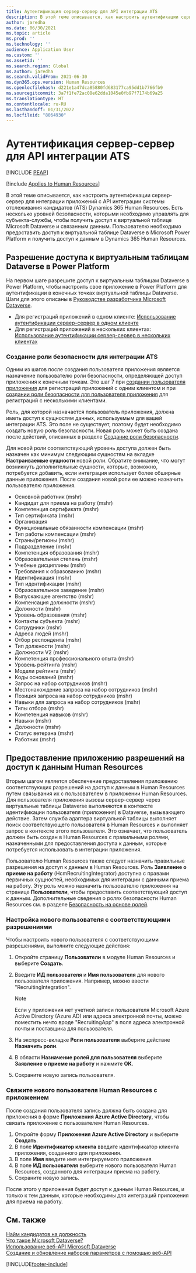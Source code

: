 ```yaml
---
title: Аутентификация сервер-сервер для API интеграции ATS
description: В этой теме описывается, как настроить аутентификации сервер-сервер для интеграции с API интеграции системы отслеживания кандидатов (ATS) Dynamics 365 Human Resources.
author: jaredha
ms.date: 06/30/2021
ms.topic: article
ms.prod: ''
ms.technology: ''
audience: Application User
ms.custom: ''
ms.assetid: ''
ms.search.region: Global
ms.author: jaredha
ms.search.validFrom: 2021-06-30
ms.dyn365.ops.version: Human Resources
ms.openlocfilehash: d221e1a47dca85880fd683177ca95dd1b7766fb9
ms.sourcegitcommit: 3a7f1fe72ac08e62dda1045e0fb97f7174b69a25
ms.translationtype: HT
ms.contentlocale: ru-RU
ms.lasthandoff: 01/31/2022
ms.locfileid: "8064930"
---
```

# <a name="server-to-server-authentication-for-the-ats-integration-api"></a>Аутентификация сервер-сервер для API интеграции ATS


[!INCLUDE [PEAP](../includes/peap-1.md)]

[!include [Applies to Human Resources](../includes/applies-to-hr.md)]

В этой теме описывается, как настроить аутентификации сервер-сервер для интеграции приложений с API интеграции системы отслеживания кандидатов (ATS) Dynamics 365 Human Resources. Есть несколько уровней безопасности, которыми необходимо управлять для субъекта-службы, чтобы получить доступ к виртуальной таблице Microsoft Dataverse и связанным данным. Пользователю необходимо предоставить доступ к виртуальной таблице Dataverse в Microsoft Power Platform и получить доступ к данным в Dynamics 365 Human Resources.

## <a name="enable-access-to-dataverse-virtual-tables-in-power-platform"></a>Разрешение доступа к виртуальным таблицам Dataverse в Power Platform

На первом шаге разрешите доступ к виртуальным таблицам Dataverse в Power Platform, чтобы настроить свое приложение в Power Platform для аутентификации в конечных точках виртуальной таблицы Dataverse. Шаги для этого описаны в [Руководстве разработчика Microsoft Dataverse](/powerapps/developer/data-platform).

  - Для регистраций приложений в одном клиенте: [Использование аутентификации сервер-сервер в одном клиенте](/powerapps/developer/data-platform/use-single-tenant-server-server-authentication)
  - Для регистраций приложений в нескольких клиентах: [Использование аутентификации сервер-сервер в нескольких клиентах](/powerapps/developer/data-platform/use-multi-tenant-server-server-authentication)

### <a name="creating-a-security-role-for-ats-integrations"></a>Создание роли безопасности для интеграции ATS

Одним из шагов после создания пользователя приложения является назначение пользователю роли безопасности, определяющей доступ приложения к конечным точкам. Это шаг 7 при [создании пользователя приложения](/powerapps/developer/data-platform/use-single-tenant-server-server-authentication#application-user-creation) для регистраций приложений с одним клиентом и при [создании роли безопасности для пользователя приложения](/powerapps/developer/data-platform/use-multi-tenant-server-server-authentication#create-a-security-role-for-the-application-user) для регистраций с несколькими клиентами. 

Роль, для которой назначается пользователь приложения, должна иметь доступ к сущностям данных, используемым для вашей интеграции ATS. Это поле не существует, поэтому будет необходимо создать новую роль безопасности. Новая роль может быть создана после действий, описанных в разделе [Создание роли безопасности](/power-platform/admin/create-edit-security-role#create-a-security-role).

Для новой роли соответствующий уровень доступа должен быть назначен как минимум следующим сущностям на вкладке **Настраиваемые сущности** новой роли. Обратите внимание, что могут возникнуть дополнительные сущности, которые, возможно, потребуется добавить, если интеграция использует более обширные данные приложения. После создания новой роли ее можно назначить пользователю приложения.

  - Основной работник (mshr)
  - Кандидат для приема на работу (mshr)
  - Компетенция сертификата (mshr)
  - Тип сертификата (mshr)
  - Организация
  - Функциональные обязанности компенсации (mshr)
  - Тип работы компенсации (mshr)
  - Страны/регионы (mshr)
  - Подразделение (mshr)
  - Компетенция образования (mshr)
  - Образовательная степень (mshr)
  - Учебные дисциплины (mshr)
  - Требования к образованию (mshr)
  - Идентификация (mshr)
  - Тип идентификации (mshr)
  - Образовательное заведение (mshr)
  - Выпускающее агентство (mshr)
  - Компенсация должности (mshr)
  - Должности (mshr)
  - Уровень образования (mshr)
  - Контакты субъекта (mshr)
  - Сотрудники (mshr)
  - Адреса людей (mshr)
  - Отбор респондента (mshr)
  - Тип должности (mshr)
  - Должности V2 (mshr)
  - Компетенция профессионального опыта (mshr)
  - Уровень рейтинга (mshr)
  - Модели рейтинга (mshr)
  - Коды оснований (mshr)
  - Запрос на набор сотрудников (mshr)
  - Местонахождение запроса на набор сотрудников (mshr)
  - Позиция запроса на набор сотрудников (mshr)
  - Навыки для запроса на набор сотрудников (mshr)
  - Типы отбора (mshr)
  - Компетенция навыков (mshr)
  - Навыки (mshr)
  - Должности (mshr)
  - Статус ветерана (mshr)
  - Работник (mshr)

## <a name="granting-application-permissions-to-human-resources-data"></a>Предоставление приложению разрешений на доступ к данным Human Resources

Вторым шагом является обеспечение предоставления приложению соответствующих разрешений на доступ к данным в Human Resources путем связывания их с пользователем в приложении Human Resources. Для пользователя приложения вызовы сервер-сервер через виртуальные таблицы Dataverse выполняются в контексте идентификации пользователя (приложения) в Dataverse, вызывающего действие. Затем служба адаптера виртуальной таблицы выполняет поиск соответствующего пользователя в Human Resources и выполняет запрос в контексте этого пользователя. Это означает, что пользователь должен быть создан в Human Resources с правильными ролями, назначенными для предоставления доступа к данным, которые потребуется использовать в интеграции приложения.

Пользователю Human Resources также следует назначить правильные разрешения на доступ к данным в Human Resources. Роль **Заявление о приеме на работу** (HcmRecruitingIntegrator) доступна с правами первичных сущностей, необходимых для интеграции с данными приема на работу. Эту роль можно назначить пользователю приложения на странице **Пользователи**, чтобы предоставить соответствующий доступ к данным. Дополнительные сведения о ролях безопасности Human Resources см. в разделе [Безопасность на основе ролей](/fin-ops-core/dev-itpro/sysadmin/role-based-security).

### <a name="set-up-the-new-user-with-appropriate-permissions"></a>Настройка нового пользователя с соответствующими разрешениями

Чтобы настроить нового пользователя с соответствующими разрешениями, выполните следующие действия:

  1. Откройте страницу **Пользователи** в модуле Human Resources и выберите **Создать**.
  2. Введите **ИД пользователя** и **Имя пользователя** для нового пользователя приложения. Например, можно ввести "RecruitingIntegration".

      > [!NOTE]
      > Если у приложения нет учетной записи пользователя Microsoft Azure Active Directory (Azure AD) или адреса электронной почты, можно поместить нечто вроде "RecruitingApp" в поля адреса электронной почты и поставщика для пользователя.

  3. На экспресс-вкладке **Роли пользователя** выберите действие **Назначить роли**.
  4. В области **Назначение ролей для пользователя** выберите **Заявление о приеме на работу** и нажмите **ОК**.
  5. Сохраните новую запись пользователя.

### <a name="link-the-new-human-resources-user-to-the-application"></a>Свяжите нового пользователя Human Resources с приложением

После создания пользователя запись должна быть создана для приложения в форме **Приложения Azure Active Directory**, чтобы связать приложение с пользователем Human Resources.

  1. Откройте форму **Приложения Azure Active Directory** и выберите **Создать**.
  2. В поле **Идентификатор клиента** введите идентификатор клиента приложения, созданного для приложения.
  3. В поле **Имя** введите имя интегрируемого приложения.
  4. В поле **ИД пользователя** выберите нового пользователя Human Resources, созданного для интеграции приема на работу.
  5. Сохраните новую запись.

После этого у приложения будет доступ к данным Human Resources, и только к тем данным, которые необходимы для интеграций приложения для приема на работу.

## <a name="see-also"></a>См. также

[Найм кандидатов на должность](hr-personnel-recruit.md)<br>
[Что такое Microsoft Dataverse?](/powerapps/maker/data-platform/data-platform-intro)<br>
[Использование веб-API Microsoft Dataverse](/powerapps/developer/data-platform/webapi/overview)<br>
[Создание и обновление наборов параметров с помощью веб-API](/powerapps/developer/data-platform/webapi/create-update-optionsets)<br>

[!INCLUDE[footer-include](../includes/footer-banner.md)]
